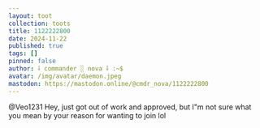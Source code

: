 ```yaml
---
layout: toot
collection: toots
title: 1122222800
date: 2024-11-22
published: true
tags: []
pinned: false
author: ⸸ commander ░ nova ⸸ :~$
avatar: /img/avatar/daemon.jpeg
mastodon: https://mastodon.online/@cmdr_nova/1122222800
---
```


@Veo1231 Hey, just got out of work and approved, but I"m not sure what you mean by your reason for wanting to join lol
